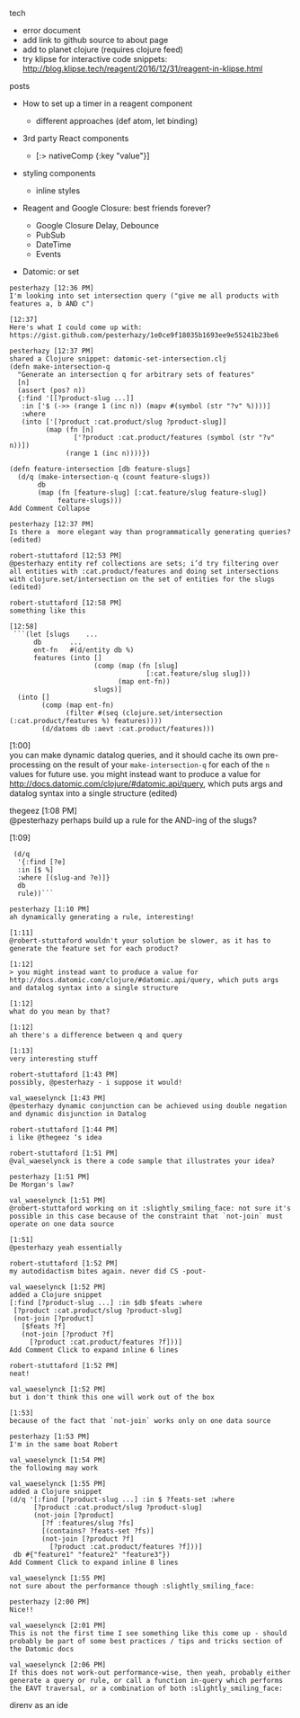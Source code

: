 tech

- error document
- add link to github source to about page
- add to planet clojure (requires clojure feed)
- try klipse for interactive code snippets: http://blog.klipse.tech/reagent/2016/12/31/reagent-in-klipse.html

posts

- How to set up a timer in a reagent component
  - different approaches (def atom, let binding)

- 3rd party React components
  - [:> nativeComp {:key "value"}]

- styling components
  - inline styles

- Reagent and Google Closure: best friends forever?
  - Google Closure Delay, Debounce
  - PubSub
  - DateTime
  - Events

- Datomic: or set
```
pesterhazy [12:36 PM]  
I'm looking into set intersection query ("give me all products with features a, b AND c")

[12:37]  
Here's what I could come up with: https://gist.github.com/pesterhazy/1e0ce9f18035b1693ee9e55241b23be6

pesterhazy [12:37 PM]  
shared a Clojure snippet: datomic-set-intersection.clj 
(defn make-intersection-q
  "Generate an intersection q for arbitrary sets of features"
  [n]
  (assert (pos? n))
  {:find '[[?product-slug ...]]
   :in ['$ (->> (range 1 (inc n)) (mapv #(symbol (str "?v" %))))]
   :where
   (into ['[?product :cat.product/slug ?product-slug]]
         (map (fn [n]
                ['?product :cat.product/features (symbol (str "?v" n))])
              (range 1 (inc n))))})
​
(defn feature-intersection [db feature-slugs]
  (d/q (make-intersection-q (count feature-slugs))
       db
       (map (fn [feature-slug] [:cat.feature/slug feature-slug])
            feature-slugs)))
Add Comment Collapse

pesterhazy [12:37 PM]  
Is there a  more elegant way than programmatically generating queries? (edited)

robert-stuttaford [12:53 PM]  
@pesterhazy entity ref collections are sets; i’d try filtering over all entities with :cat.product/features and doing set intersections with clojure.set/intersection on the set of entities for the slugs (edited)

robert-stuttaford [12:58 PM]  
something like this

[12:58]  
 ```(let [slugs    ...
      db       ...
      ent-fn   #(d/entity db %)
      features (into []
                     (comp (map (fn [slug]
                                  [:cat.feature/slug slug]))
                           (map ent-fn))
                     slugs)]
  (into []
        (comp (map ent-fn)
              (filter #(seq (clojure.set/intersection (:cat.product/features %) features))))
        (d/datoms db :aevt :cat.product/features)))
```

[1:00]  
you can make dynamic datalog queries, and it should cache its own pre-processing on the result of your `make-intersection-q` for each of the `n` values for future use. you might instead want to produce a value for http://docs.datomic.com/clojure/#datomic.api/query, which puts args and datalog syntax into a single structure (edited)

thegeez [1:08 PM]  
@pesterhazy perhaps build up a rule for the AND-ing of the slugs?

[1:09]  
 ```(let [rule [(into '[(slug-and [?e])] (map #(vector '?e :cat.feature/slug %) feature-slugs))]]
  (d/q
   '{:find [?e]
   :in [$ %]
   :where [(slug-and ?e)]}
   db
   rule))```

pesterhazy [1:10 PM]  
ah dynamically generating a rule, interesting!

[1:11]  
@robert-stuttaford wouldn't your solution be slower, as it has to generate the feature set for each product?

[1:12]  
> you might instead want to produce a value for http://docs.datomic.com/clojure/#datomic.api/query, which puts args and datalog syntax into a single structure

[1:12]  
what do you mean by that?

[1:12]  
ah there's a difference between q and query

[1:13]  
very interesting stuff

robert-stuttaford [1:43 PM]  
possibly, @pesterhazy - i suppose it would!

val_waeselynck [1:43 PM]  
@pesterhazy dynamic conjunction can be achieved using double negation and dynamic disjunction in Datalog

robert-stuttaford [1:44 PM]  
i like @thegeez ‘s idea

robert-stuttaford [1:51 PM]  
@val_waeselynck is there a code sample that illustrates your idea?

pesterhazy [1:51 PM]  
De Morgan's law?

val_waeselynck [1:51 PM]  
@robert-stuttaford working on it :slightly_smiling_face: not sure it's possible in this case because of the constraint that `not-join` must operate on one data source

[1:51]  
@pesterhazy yeah essentially

robert-stuttaford [1:52 PM]  
my autodidactism bites again. never did CS -pout-

val_waeselynck [1:52 PM]  
added a Clojure snippet 
[:find [?product-slug ...] :in $db $feats :where
  [?product :cat.product/slug ?product-slug]
  (not-join [?product]
    [$feats ?f]
    (not-join [?product ?f]
      [?product :cat.product/features ?f]))]
Add Comment Click to expand inline 6 lines

robert-stuttaford [1:52 PM]  
neat!

val_waeselynck [1:52 PM]  
but i don't think this one will work out of the box

[1:53]  
because of the fact that `not-join` works only on one data source

pesterhazy [1:53 PM]  
I'm in the same boat Robert

val_waeselynck [1:54 PM]  
the following may work

val_waeselynck [1:55 PM]  
added a Clojure snippet 
(d/q '[:find [?product-slug ...] :in $ ?feats-set :where
       [?product :cat.product/slug ?product-slug]
       (not-join [?product]
         [?f :features/slug ?fs]
         [(contains? ?feats-set ?fs)]
         (not-join [?product ?f]
           [?product :cat.product/features ?f]))]
  db #{"feature1" "feature2" "feature3"})
Add Comment Click to expand inline 8 lines

val_waeselynck [1:55 PM]  
not sure about the performance though :slightly_smiling_face:

pesterhazy [2:00 PM]  
Nice!!

val_waeselynck [2:01 PM]  
This is not the first time I see something like this come up - should probably be part of some best practices / tips and tricks section of the Datomic docs

val_waeselynck [2:06 PM]  
If this does not work-out performance-wise, then yeah, probably either generate a query or rule, or call a function in-query which performs the EAVT traversal, or a combination of both :slightly_smiling_face:
```

direnv as an ide
